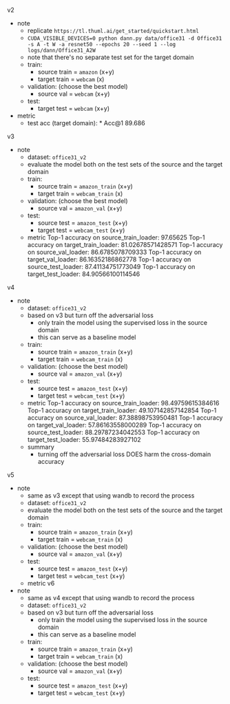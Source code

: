 v2 
- note
  - replicate `https://tl.thuml.ai/get_started/quickstart.html`
  - `CUDA_VISIBLE_DEVICES=0 python dann.py data/office31 -d Office31 -s A -t W -a resnet50 --epochs 20 --seed 1 --log logs/dann/Office31_A2W`
  - note that there's no separate test set for the target domain
  - train:
    - source train =  `amazon` (x+y)
    - target train = `webcam` (x)
  - validation: (choose the best model)
    - source val =  `webcam` (x+y)    
  - test:
    - target test =  `webcam`  (x+y)      
- metric
  - test acc (target domain): * Acc@1 89.686

v3
- note
  - dataset: `office31_v2`
  - evaluate the model both on the test sets of the source and the target domain 
  - train:
    - source train =  `amazon_train` (x+y)
    - target train = `webcam_train` (x)
  - validation: (choose the best model)
    - source val =  `amazon_val` (x+y)    
  - test:
    - source test =  `amazon_test` (x+y)
    - target test =  `webcam_test`  (x+y)    
  - metric
  Top-1 accuracy on source_train_loader: 97.65625
  Top-1 accuracy on target_train_loader: 81.02678571428571
  Top-1 accuracy on source_val_loader: 86.6785078709333
  Top-1 accuracy on target_val_loader: 86.16352186862778
  Top-1 accuracy on source_test_loader: 87.41134751773049
  Top-1 accuracy on target_test_loader: 84.90566100114546   

v4
- note
  - dataset: `office31_v2`
  - based on v3 but turn off the adversarial loss 
    - only train the model using the supervised loss in the source domain
    - this can serve as a baseline model
  - train:
    - source train =  `amazon_train` (x+y)
    - target train = `webcam_train` (x)
  - validation: (choose the best model)
    - source val =  `amazon_val` (x+y)    
  - test:
    - source test =  `amazon_test` (x+y)
    - target test =  `webcam_test`  (x+y)    
  - metric
  Top-1 accuracy on source_train_loader: 98.49759615384616
  Top-1 accuracy on target_train_loader: 49.107142857142854
  Top-1 accuracy on source_val_loader: 87.38898753950481
  Top-1 accuracy on target_val_loader: 57.86163558000289
  Top-1 accuracy on source_test_loader: 88.29787234042553
  Top-1 accuracy on target_test_loader: 55.97484283927102  
  - summary
    - turning off the adversarial loss DOES harm the cross-domain accuracy

v5
- note
  - same as v3 except that using wandb to record the process
  - dataset: `office31_v2`
  - evaluate the model both on the test sets of the source and the target domain 
  - train:
    - source train =  `amazon_train` (x+y)
    - target train = `webcam_train` (x)
  - validation: (choose the best model)
    - source val =  `amazon_val` (x+y)    
  - test:
    - source test =  `amazon_test` (x+y)
    - target test =  `webcam_test`  (x+y)    
  - metric
v6
- note
  - same as v4 except that using wandb to record the process 
  - dataset: `office31_v2`
  - based on v3 but turn off the adversarial loss 
    - only train the model using the supervised loss in the source domain
    - this can serve as a baseline model
  - train:
    - source train =  `amazon_train` (x+y)
    - target train = `webcam_train` (x)
  - validation: (choose the best model)
    - source val =  `amazon_val` (x+y)    
  - test:
    - source test =  `amazon_test` (x+y)
    - target test =  `webcam_test`  (x+y)     